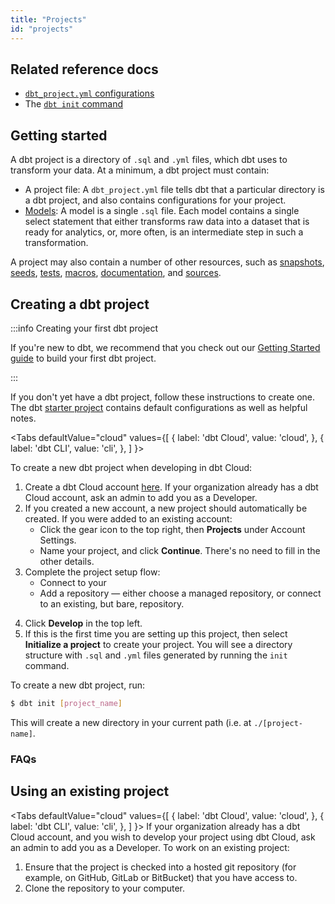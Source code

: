 ```yaml
---
title: "Projects"
id: "projects"
---
```


## Related reference docs
* [`dbt_project.yml` configurations](reference/dbt_project.yml.md)
* The [`dbt init` command](init)

## Getting started
A dbt project is a directory of `.sql` and `.yml` files, which dbt uses to transform your data. At a minimum, a dbt project must contain:
* A project file: A `dbt_project.yml` file tells dbt that a particular directory is a dbt project, and also contains configurations for your project.
* [Models](building-models): A model is a single `.sql` file. Each model contains a single select statement that either transforms raw data into a dataset that is ready for analytics, or, more often, is an intermediate step in such a transformation.

A project may also contain a number of other resources, such as [snapshots](snapshots), [seeds](seeds), [tests](building-a-dbt-project/tests), [macros](jinja-macros#macros), [documentation](documentation), and [sources](using-sources).

## Creating a dbt project

:::info Creating your first dbt project

If you're new to dbt, we recommend that you check out our [Getting Started guide](/guides/getting-started) to build your first dbt project.

:::

If you don't yet have a dbt project, follow these instructions to create one. The dbt [starter project](https://github.com/dbt-labs/dbt-starter-project) contains default configurations as well as helpful notes.


<Tabs
  defaultValue="cloud"
  values={[
    { label: 'dbt Cloud', value: 'cloud', },
    { label: 'dbt CLI', value: 'cli', },
  ]
}>
<TabItem value="cloud">

To create a new dbt project when developing in dbt Cloud:

1. Create a dbt Cloud account [here](https://cloud.getdbt.com/signup/). If your organization already has a dbt Cloud account, ask an admin to add you as a Developer.
2. If you created a new account, a new project should automatically be created. If you were added to an existing account:
    * Click the gear icon to the top right, then **Projects** under Account Settings.
    * Name your project, and click **Continue**. There's no need to fill in the other details.
3. Complete the project setup flow:
    * Connect to your <Term id="data-warehouse" />
    * Add a repository — either choose a managed repository, or connect to an existing, but bare, repository.

<Lightbox src="/img/dbt-cloud-project-setup-flow-next.png" title="dbt Cloud Project Setup flow" />

4. Click **Develop** in the top left.
5. If this is the first time you are setting up this project, then select **Initialize a project** to create your project. You will see a directory structure with `.sql` and `.yml` files generated by running the `init` command.

</TabItem>
<TabItem value="cli">

To create a new dbt project, run:

```bash
$ dbt init [project_name]
```

This will create a new directory in your current path (i.e. at `./[project-name]`.

</TabItem>
</Tabs>


### FAQs

<FAQ src="Project/project-name" />
<FAQ src="Project/structure-a-project" />


## Using an existing project

<Tabs
  defaultValue="cloud"
  values={[
    { label: 'dbt Cloud', value: 'cloud', },
    { label: 'dbt CLI', value: 'cli', },
  ]
}>
<TabItem value="cloud">
If your organization already has a dbt Cloud account, and you wish to develop your project using dbt Cloud, ask an admin to add you as a Developer.
</TabItem>
<TabItem value="cli">
To work on an existing project:
1. Ensure that the project is checked into a hosted git repository (for example, on GitHub, GitLab or BitBucket) that you have access to.
2. Clone the repository to your computer.
</TabItem>
</Tabs>
